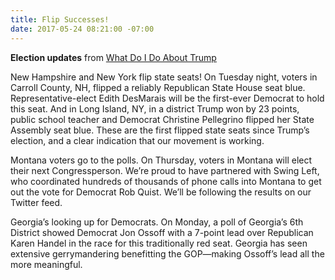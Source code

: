 ```yaml
---
title: Flip Successes!
date: 2017-05-24 08:21:00 -07:00
---
```


**Election updates**
from [What Do I Do About Trump](http://whatdoidoabouttrump.com/2017/05/24/flippable-team-big-wins-court-polls/) 

New Hampshire and New York flip state seats! On Tuesday night, voters in Carroll County, NH, flipped a reliably Republican State House seat blue. Representative-elect Edith DesMarais will be the first-ever Democrat to hold this seat. And in Long Island, NY, in a district Trump won by 23 points, public school teacher and Democrat Christine Pellegrino flipped her State Assembly seat blue. These are the first flipped state seats since Trump’s election, and a clear indication that our movement is working.

Montana voters go to the polls. On Thursday, voters in Montana will elect their next Congressperson. We’re proud to have partnered with Swing Left, who coordinated hundreds of thousands of phone calls into Montana to get out the vote for Democrat Rob Quist. We’ll be following the results on our Twitter feed.

Georgia’s looking up for Democrats. On Monday, a poll of Georgia’s 6th District showed Democrat Jon Ossoff with a 7-point lead over Republican Karen Handel in the race for this traditionally red seat. Georgia has seen extensive gerrymandering benefitting the GOP—making Ossoff’s lead all the more meaningful.